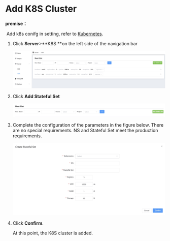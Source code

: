 # Add K8S Cluster

**premise：**

​	Add k8s conifg in setting, refer to [Kubernetes](../13-Setting/04-Kubernetes.md).



1. Click **Server**>**K8S **on the left side of the navigation bar

   ![StandaloneAdvanced](../../images/whalealPlatFromImages/04-CreateDeployment/home.png)

2. Click **Add Stateful Set**

   ![StandaloneAdvanced](../../images/whalealPlatFromImages/04-CreateDeployment/AddStateful.png)

3. Complete the configuration of the parameters in the figure below. There are no special requirements. NS and Stateful Set meet the production requirements.

   ![StandaloneAdvanced](../../images/whalealPlatFromImages/04-CreateDeployment/configk8s.png)

4. Click **Confirm**.

   At this point, the K8S cluster is added.



